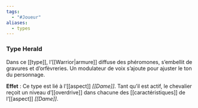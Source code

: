 ```yaml
---
tags:
  - "#Joueur"
aliases:
  - types
---
```

### Type Herald
Dans ce [[type]], l’[[Warrior|armure]] diffuse des phéromones, s’embellit de gravures et d’orfèvreries. Un modulateur de voix s’ajoute pour ajuster le ton du personnage.

**Effet** : Ce type est lié à l’[[aspect]] _[[Dame]]_. Tant qu’il est actif, le chevalier reçoit un niveau d’[[overdrive]] dans chacune des [[caractéristiques]] de l’[[aspect]] _[[Dame]]_.